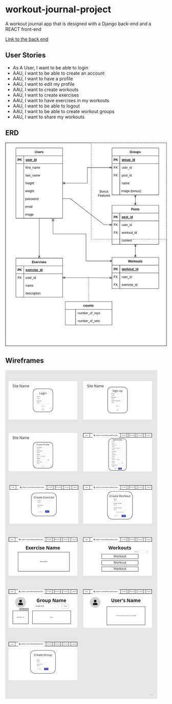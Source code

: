 # workout-journal-project
A workout journal app that is designed with a Django back-end and a REACT front-end

[Link to the back end](https://github.com/matthew-f-bell/workout-journal-project)

## User Stories
* As A User, I want to be able to login
* AAU, I want to be able to create an account
* AAU, I want to have a profile
* AAU, I want to edit my profile
* AAU, I want to create workouts
* AAU, I want to create exercises
* AAU, I want to have exercises in my workouts
* AAU, I want to be able to logout
* AAU, I want to be able to create workout groups
* AAU, I want to share my workouts

## ERD
![ERD image](prep/workout-erd.jpg)

## Wireframes
![Wireframes](prep/Workout-Journal-Wireframes.jpg)